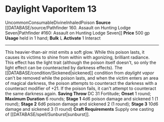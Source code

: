 ﻿---
actions: '[one-action]'
bulk: L
duration: 6 rounds
id: '826'
item_category: Alchemical Items
item_subcategory: Alchemical Poisons
level: '13'
name: Daylight Vapor
onset: 1 round
price: 500 gp
rarity: Uncommon
saving_throw: DC 31 Fortitude
source: '[[DATABASE/source/Pathfinder 160. Assault on Hunting Lodge Seven|Pathfinder
  #160: Assault on Hunting Lodge Seven]]'
stage: 'Stage 1: 4d6 poison damage and sickened 1 (1 round)Stage 2: 6d6 poison damage
  and sickened 2 (1 round)Stage 3: 10d6 damage and sickened 3 (1 round)'
subcategory: alchemical/poison
trait:
- '[[DATABASE/trait/Consumable|Consumable]]'
- '[[DATABASE/trait/Divine|Divine]]'
- '[[DATABASE/trait/Inhaled|Inhaled]]'
- '[[DATABASE/trait/Poison|Poison]]'
- '[[DATABASE/trait/Uncommon|Uncommon]]'
type: Item
usage: held in 1 hand

---
# Daylight Vapor<span class="item-type">Item 13</span>

<span class="trait-uncommon item-trait">Uncommon</span><span class="item-trait">Consumable</span><span class="item-trait">Divine</span><span class="item-trait">Inhaled</span><span class="item-trait">Poison</span>
**Source** [[DATABASE/source/Pathfinder 160. Assault on Hunting Lodge Seven|Pathfinder #160: Assault on Hunting Lodge Seven]]
**Price** 500 gp
**Usage** held in 1 hand; **Bulk** L
**Activate** <span class="action-icon">1</span> Interact

---
This heavier-than-air mist emits a soft glow. While this poison lasts, it causes its victims to shine from within with agonizing, brilliant radiance. This effect has the light trait (although the poison itself doesn't, so only the light effect can be counteracted by darkness effects). The [[DATABASE/condition/Sickened|sickened]] condition from _daylight vapor_ can't be removed while the poison lasts, and when the victim enters an area of magical darkness, the poison attempts to counteract the darkness with a counteract modifier of +21. If the poison fails, it can't attempt to counteract the same darkness again. 
**Saving Throw** DC 31 Fortitude; **Onset** 1 round; **Maximum Duration** 6 rounds; **Stage 1** 4d6 poison damage and sickened 1 (1 round); **Stage 2** 6d6 poison damage and sickened 2 (1 round); **Stage 3** 10d6 damage and sickened 3 (1 round)
**Craft Requirements** Supply one casting of [[DATABASE/spell/Sunburst|sunburst]].